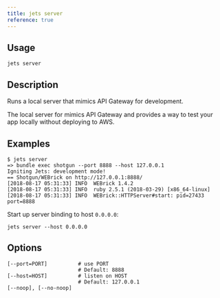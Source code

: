 ```yaml
---
title: jets server
reference: true
---
```


## Usage

    jets server

## Description

Runs a local server that mimics API Gateway for development.

The local server for mimics API Gateway and provides a way to test your app locally without deploying to AWS.

## Examples

    $ jets server
    => bundle exec shotgun --port 8888 --host 127.0.0.1
    Igniting Jets: development mode!
    == Shotgun/WEBrick on http://127.0.0.1:8888/
    [2018-08-17 05:31:33] INFO  WEBrick 1.4.2
    [2018-08-17 05:31:33] INFO  ruby 2.5.1 (2018-03-29) [x86_64-linux]
    [2018-08-17 05:31:33] INFO  WEBrick::HTTPServer#start: pid=27433 port=8888

Start up server binding to host `0.0.0.0`:

    jets server --host 0.0.0.0

## Options

```
[--port=PORT]          # use PORT
                       # Default: 8888
[--host=HOST]          # listen on HOST
                       # Default: 127.0.0.1
[--noop], [--no-noop]  
```

